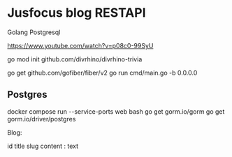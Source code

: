# Jusfocus blog RESTAPI

Golang
Postgresql

https://www.youtube.com/watch?v=p08c0-99SyU

go mod init github.com/divrhino/divrhino-trivia

go get github.com/gofiber/fiber/v2
go run cmd/main.go -b 0.0.0.0


## Postgres
docker compose run --service-ports web bash
go get gorm.io/gorm
go get gorm.io/driver/postgres


Blog: 

id
title
slug
content : text

